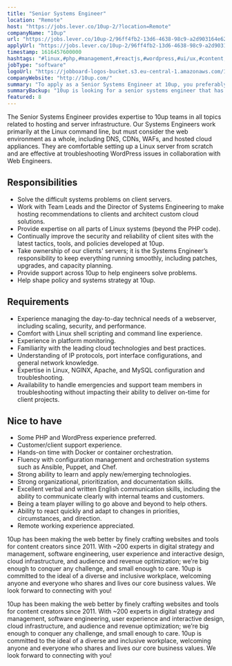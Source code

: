 ```yaml
---
title: "Senior Systems Engineer"
location: "Remote"
host: "https://jobs.lever.co/10up-2/?location=Remote"
companyName: "10up"
url: "https://jobs.lever.co/10up-2/96ff4fb2-13d6-4638-98c9-a2d903164e62"
applyUrl: "https://jobs.lever.co/10up-2/96ff4fb2-13d6-4638-98c9-a2d903164e62/apply"
timestamp: 1616457600000
hashtags: "#linux,#php,#management,#reactjs,#wordpress,#ui/ux,#content,#ansible,#puppet,#chef"
jobType: "software"
logoUrl: "https://jobboard-logos-bucket.s3.eu-central-1.amazonaws.com/10up"
companyWebsite: "http://10up.com/"
summary: "To apply as a Senior Systems Engineer at 10up, you preferably need to have experience managing the day-to-day technical needs of a webserver, including scaling, security, and performance."
summaryBackup: "10up is looking for a senior systems engineer that has experience in: #linux, #php, #management."
featured: 8
---
```


The Senior Systems Engineer provides expertise to 10up teams in all topics related to hosting and server infrastructure. Our Systems Engineers work primarily at the Linux command line, but must consider the web environment as a whole, including DNS, CDNs, WAFs, and hosted cloud appliances. They are comfortable setting up a Linux server from scratch and are effective at troubleshooting WordPress issues in collaboration with Web Engineers.

## Responsibilities

*   Solve the difficult systems problems on client servers.
*   Work with Team Leads and the Director of Systems Engineering to make hosting recommendations to clients and architect custom cloud solutions.
*   Provide expertise on all parts of Linux systems (beyond the PHP code).
*   Continually improve the security and reliability of client sites with the latest tactics, tools, and policies developed at 10up.
*   Take ownership of our clients' servers; it is the Systems Engineer’s responsibility to keep everything running smoothly, including patches, upgrades, and capacity planning.
*   Provide support across 10up to help engineers solve problems.
*   Help shape policy and systems strategy at 10up.

## Requirements

*   Experience managing the day-to-day technical needs of a webserver, including scaling, security, and performance.
*   Comfort with Linux shell scripting and command line experience.
*   Experience in platform monitoring.
*   Familiarity with the leading cloud technologies and best practices.
*   Understanding of IP protocols, port interface configurations, and general network knowledge.
*   Expertise in Linux, NGINX, Apache, and MySQL configuration and troubleshooting.
*   Availability to handle emergencies and support team members in troubleshooting without impacting their ability to deliver on-time for client projects.

## Nice to have

*   Some PHP and WordPress experience preferred.
*   Customer/client support experience.
*   Hands-on time with Docker or container orchestration.
*   Fluency with configuration management and orchestration systems such as Ansible, Puppet, and Chef.
*   Strong ability to learn and apply new/emerging technologies.
*   Strong organizational, prioritization, and documentation skills.
*   Excellent verbal and written English communication skills, including the ability to communicate clearly with internal teams and customers.
*   Being a team player willing to go above and beyond to help others.
*   Ability to react quickly and adapt to changes in priorities, circumstances, and direction.
*   Remote working experience appreciated.

10up has been making the web better by finely crafting websites and tools for content creators since 2011. With ~200 experts in digital strategy and management, software engineering, user experience and interactive design, cloud infrastructure, and audience and revenue optimization; we’re big enough to conquer any challenge, and small enough to care. 10up is committed to the ideal of a diverse and inclusive workplace, welcoming anyone and everyone who shares and lives our core business values. We look forward to connecting with you! 

10up has been making the web better by finely crafting websites and tools for content creators since 2011. With ~200 experts in digital strategy and management, software engineering, user experience and interactive design, cloud infrastructure, and audience and revenue optimization; we’re big enough to conquer any challenge, and small enough to care. 10up is committed to the ideal of a diverse and inclusive workplace, welcoming anyone and everyone who shares and lives our core business values. We look forward to connecting with you!
